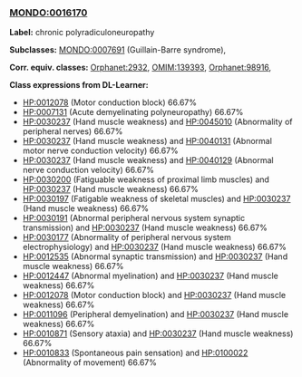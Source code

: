 
### [MONDO:0016170](http://purl.obolibrary.org/obo/MONDO_0016170)
**Label:** chronic polyradiculoneuropathy

**Subclasses:** [MONDO:0007691](http://purl.obolibrary.org/obo/MONDO_0007691) (Guillain-Barre syndrome), 

**Corr. equiv. classes:** [Orphanet:2932](http://www.orpha.net/ORDO/Orphanet_2932), [OMIM:139393](http://purl.obolibrary.org/obo/OMIM_139393), [Orphanet:98916](http://www.orpha.net/ORDO/Orphanet_98916), 

**Class expressions from DL-Learner:**

- [HP:0012078](http://purl.obolibrary.org/obo/HP_0012078) (Motor conduction block) 66.67%
- [HP:0007131](http://purl.obolibrary.org/obo/HP_0007131) (Acute demyelinating polyneuropathy) 66.67%
- [HP:0030237](http://purl.obolibrary.org/obo/HP_0030237) (Hand muscle weakness) and [HP:0045010](http://purl.obolibrary.org/obo/HP_0045010) (Abnormality of peripheral nerves) 66.67%
- [HP:0030237](http://purl.obolibrary.org/obo/HP_0030237) (Hand muscle weakness) and [HP:0040131](http://purl.obolibrary.org/obo/HP_0040131) (Abnormal motor nerve conduction velocity) 66.67%
- [HP:0030237](http://purl.obolibrary.org/obo/HP_0030237) (Hand muscle weakness) and [HP:0040129](http://purl.obolibrary.org/obo/HP_0040129) (Abnormal nerve conduction velocity) 66.67%
- [HP:0030200](http://purl.obolibrary.org/obo/HP_0030200) (Fatiguable weakness of proximal limb muscles) and [HP:0030237](http://purl.obolibrary.org/obo/HP_0030237) (Hand muscle weakness) 66.67%
- [HP:0030197](http://purl.obolibrary.org/obo/HP_0030197) (Fatigable weakness of skeletal muscles) and [HP:0030237](http://purl.obolibrary.org/obo/HP_0030237) (Hand muscle weakness) 66.67%
- [HP:0030191](http://purl.obolibrary.org/obo/HP_0030191) (Abnormal peripheral nervous system synaptic transmission) and [HP:0030237](http://purl.obolibrary.org/obo/HP_0030237) (Hand muscle weakness) 66.67%
- [HP:0030177](http://purl.obolibrary.org/obo/HP_0030177) (Abnormality of peripheral nervous system electrophysiology) and [HP:0030237](http://purl.obolibrary.org/obo/HP_0030237) (Hand muscle weakness) 66.67%
- [HP:0012535](http://purl.obolibrary.org/obo/HP_0012535) (Abnormal synaptic transmission) and [HP:0030237](http://purl.obolibrary.org/obo/HP_0030237) (Hand muscle weakness) 66.67%
- [HP:0012447](http://purl.obolibrary.org/obo/HP_0012447) (Abnormal myelination) and [HP:0030237](http://purl.obolibrary.org/obo/HP_0030237) (Hand muscle weakness) 66.67%
- [HP:0012078](http://purl.obolibrary.org/obo/HP_0012078) (Motor conduction block) and [HP:0030237](http://purl.obolibrary.org/obo/HP_0030237) (Hand muscle weakness) 66.67%
- [HP:0011096](http://purl.obolibrary.org/obo/HP_0011096) (Peripheral demyelination) and [HP:0030237](http://purl.obolibrary.org/obo/HP_0030237) (Hand muscle weakness) 66.67%
- [HP:0010871](http://purl.obolibrary.org/obo/HP_0010871) (Sensory ataxia) and [HP:0030237](http://purl.obolibrary.org/obo/HP_0030237) (Hand muscle weakness) 66.67%
- [HP:0010833](http://purl.obolibrary.org/obo/HP_0010833) (Spontaneous pain sensation) and [HP:0100022](http://purl.obolibrary.org/obo/HP_0100022) (Abnormality of movement) 66.67%


